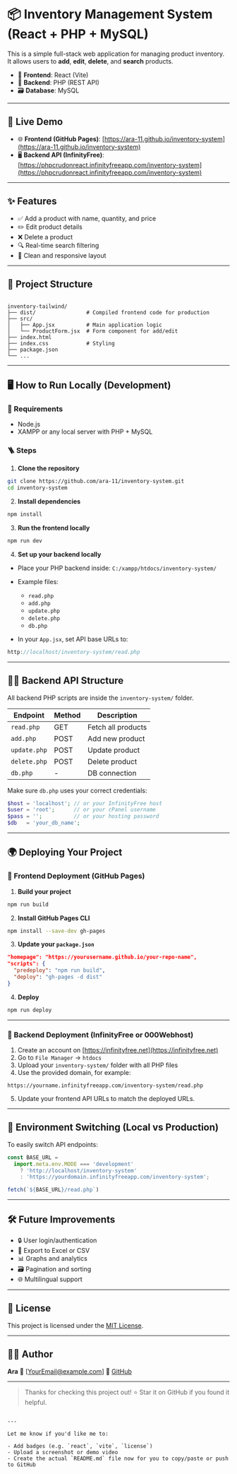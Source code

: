 # 📦 Inventory Management System (React + PHP + MySQL)

This is a simple full-stack web application for managing product inventory. It allows users to **add**, **edit**, **delete**, and **search** products.

- 🔧 **Frontend**: React (Vite)
- 🧠 **Backend**: PHP (REST API)
- 🗃️ **Database**: MySQL

---

## 🔗 Live Demo

- 🌐 **Frontend (GitHub Pages)**: [https://ara-11.github.io/inventory-system](https://ara-11.github.io/inventory-system)
- 🖥️ **Backend API (InfinityFree)**: [https://phpcrudonreact.infinityfreeapp.com/inventory-system](https://phpcrudonreact.infinityfreeapp.com/inventory-system)

---

## ✨ Features

- ✅ Add a product with name, quantity, and price
- ✏️ Edit product details
- ❌ Delete a product
- 🔍 Real-time search filtering
- 💅 Clean and responsive layout

---

## 📂 Project Structure

```

inventory-tailwind/
├── dist/                # Compiled frontend code for production
├── src/
│   ├── App.jsx          # Main application logic
│   └── ProductForm.jsx  # Form component for add/edit
├── index.html
├── index.css            # Styling
├── package.json
└── ...

````

---

## 🖥️ How to Run Locally (Development)

### 🔧 Requirements

- Node.js
- XAMPP or any local server with PHP + MySQL

### 🪜 Steps

1. **Clone the repository**

```bash
git clone https://github.com/ara-11/inventory-system.git
cd inventory-system
````

2. **Install dependencies**

```bash
npm install
```

3. **Run the frontend locally**

```bash
npm run dev
```

4. **Set up your backend locally**

* Place your PHP backend inside:
  `C:/xampp/htdocs/inventory-system/`

* Example files:

  * `read.php`
  * `add.php`
  * `update.php`
  * `delete.php`
  * `db.php`

* In your `App.jsx`, set API base URLs to:

```js
http://localhost/inventory-system/read.php
```

---

## 🧑‍💻 Backend API Structure

All backend PHP scripts are inside the `inventory-system/` folder.

| Endpoint     | Method | Description        |
| ------------ | ------ | ------------------ |
| `read.php`   | GET    | Fetch all products |
| `add.php`    | POST   | Add new product    |
| `update.php` | POST   | Update product     |
| `delete.php` | POST   | Delete product     |
| `db.php`     | -      | DB connection      |

Make sure `db.php` uses your correct credentials:

```php
$host = 'localhost'; // or your InfinityFree host
$user = 'root';      // or your cPanel username
$pass = '';          // or your hosting password
$db   = 'your_db_name';
```

---

## 🌍 Deploying Your Project

### 🚀 Frontend Deployment (GitHub Pages)

1. **Build your project**

```bash
npm run build
```

2. **Install GitHub Pages CLI**

```bash
npm install --save-dev gh-pages
```

3. **Update your `package.json`**

```json
"homepage": "https://yourusername.github.io/your-repo-name",
"scripts": {
  "predeploy": "npm run build",
  "deploy": "gh-pages -d dist"
}
```

4. **Deploy**

```bash
npm run deploy
```

---

### 🚀 Backend Deployment (InfinityFree or 000Webhost)

1. Create an account on [https://infinityfree.net](https://infinityfree.net)
2. Go to `File Manager` → `htdocs`
3. Upload your `inventory-system/` folder with all PHP files
4. Use the provided domain, for example:

```
https://yourname.infinityfreeapp.com/inventory-system/read.php
```

5. Update your frontend API URLs to match the deployed URLs.

---

## 🔐 Environment Switching (Local vs Production)

To easily switch API endpoints:

```js
const BASE_URL =
  import.meta.env.MODE === 'development'
    ? 'http://localhost/inventory-system'
    : 'https://yourdomain.infinityfreeapp.com/inventory-system';

fetch(`${BASE_URL}/read.php`)
```

---

## 🛠️ Future Improvements

* 🔒 User login/authentication
* 📄 Export to Excel or CSV
* 📊 Graphs and analytics
* 🗃 Pagination and sorting
* 🌐 Multilingual support

---

## 📘 License

This project is licensed under the [MIT License](LICENSE).

---

## 👨‍💻 Author

**Ara**
📧 \[[YourEmail@example.com](mailto:YourEmail@example.com)]
💼 [GitHub](https://github.com/ara-11)

---

> Thanks for checking this project out! ⭐ Star it on GitHub if you found it helpful.

```

---

Let me know if you'd like me to:

- Add badges (e.g. `react`, `vite`, `license`)
- Upload a screenshot or demo video
- Create the actual `README.md` file now for you to copy/paste or push to GitHub
```

